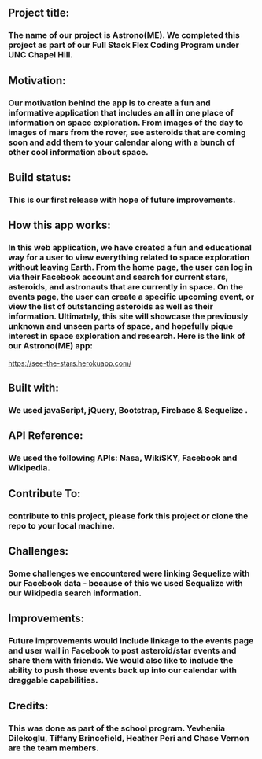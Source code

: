 ## Project title: 
### The name of our project is Astrono(ME). We completed this project as part of our Full Stack Flex Coding Program under UNC Chapel Hill.

## Motivation: 
### Our motivation behind the app is to create a fun and informative application that includes an all in one place of information on space exploration. From images of the day to images of mars from the rover, see asteroids that are coming soon and add them to your calendar along with a bunch of other cool information about space.

## Build status: 
### This is our first release with hope of future improvements.

## How this app works: 
### In this web application, we have created a fun and educational way for a user to view everything related to space exploration without leaving Earth. From the home page, the user can log in via their Facebook account and search for current stars, asteroids, and astronauts that are currently in space. On the events page, the user can create a specific upcoming event, or view the list of outstanding asteroids as well as their information. Ultimately, this site will showcase the previously unknown and unseen parts of space, and hopefully pique interest in space exploration and research. Here is the link of our Astrono(ME) app:

https://see-the-stars.herokuapp.com/

## Built with: 
### We used javaScript, jQuery, Bootstrap, Firebase & Sequelize .

## API Reference: 
### We used the following APIs: Nasa, WikiSKY, Facebook and Wikipedia.

## Contribute To: 
### contribute to this project, please fork this project or clone the repo to your local machine.

## Challenges: 
### Some challenges we encountered were linking Sequelize with our Facebook data - because of this we used Sequalize with our Wikipedia search information.

## Improvements: 
### Future improvements would include linkage to the events page and user wall in Facebook to post asteroid/star events and share them with friends. We would also like to include the ability to push those events back up into our calendar with draggable capabilities.

## Credits: 
### This was done as part of the school program. Yevheniia Dilekoglu, Tiffany Brincefield,  Heather Peri and Chase Vernon are the team members.
